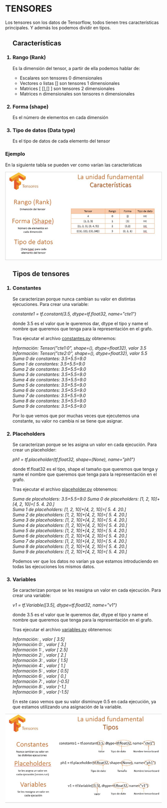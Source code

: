 <h1>TENSORES</h1>
<p>Los tensores son los datos de Tensorflow, todos tienen tres características principales. Y además los podemos dividir en tipos.</p>

<ol><h2>Características</h2>
<h3><li>Rango (Rank)</li></h3>
<p>Es la dimensión del tensor, a partir de ella podemos hablar de:
<ul>
	<li>Escalares son tensores 0 dimensionales </li>
	<li>Vectores o listas [] son tensores 1 dimensionales </li>
	<li>Matrices [ [],[] ] son tensores 2 dimensionales </li>
	<li>Matrices n dimensionales son tensores n dimensionales</li>
</ul></p>
<h3><li>Forma (shape)</li></h3>
<p>Es el número de elementos en cada dimensión</p>
<h3><li>Tipo de datos (Data type) </li></h3>
<p>Es el tipo de datos de cada elemento del tensor</p></ol>
<h3>Ejemplo</h3>
<p>En la siguiente tabla se pueden ver como varían las características</p>
<img src="https://github.com/Tensor4Dummies/1_tensores/blob/master/características.JPG">

<ol><h2>Tipos de tensores</h2>

<h3><li>Constantes</li></h3>
<p>Se caracterizan porque nunca cambian su valor en distintas ejecuciones. Para crear una variable:</p>
<p><i>constante1 = tf.constant(3.5, dtype=tf.float32, name="cte1")</i></p>
<p>donde 3.5 es el valor que le queremos dar, dtype el tipo y name el nombre que queremos que tenga para la representación en el grafo.</p>
<p>Tras ejecutar el archivo <a href="https://github.com/Tensor4Dummies/1_tensores/blob/master/constantes.py">constantes.py</a> obtenemos:</p>
<p><i>Información: Tensor("cte1:0", shape=(), dtype=float32), valor 3.5</br>
Información: Tensor("cte2:0", shape=(), dtype=float32), valor 5.5</br>
Suma 0 de constantes: 3.5+5.5=9.0</br>
Suma 1 de constantes: 3.5+5.5=9.0</br>
Suma 2 de constantes: 3.5+5.5=9.0</br>
Suma 3 de constantes: 3.5+5.5=9.0</br>
Suma 4 de constantes: 3.5+5.5=9.0</br>
Suma 5 de constantes: 3.5+5.5=9.0</br>
Suma 6 de constantes: 3.5+5.5=9.0</br>
Suma 7 de constantes: 3.5+5.5=9.0</br>
Suma 8 de constantes: 3.5+5.5=9.0</br>
Suma 9 de constantes: 3.5+5.5=9.0</i></p>
<p>Por lo que vemos que por muchas veces que ejecutemos una constante, su valor no cambia ni se tiene que asignar.</p>

<h3><li>Placeholders</li></h3>
<p>Se caracterizan porque se les asigna un valor en cada ejecución. Para crear un placeholder:</p>
<p><i>ph1 = tf.placeholder(tf.float32, shape=(None), name="ph1")</i></p>
<p>donde tf.float32 es el tipo, shape el tamaño que queremos que tenga y name el nombre que queremos que tenga para la representación en el grafo.</p>
<p>Tras ejecutar el archivo <a href="https://github.com/Tensor4Dummies/1_tensores/blob/master/placeholder.py">placeholder.py</a> obtenemos:</p>
<p><i>Suma de placeholders: 3.5+5.5=9.0
Suma 0 de placeholders: [1, 2, 10]+[4, 2, 10]=[  5.   4.  20.]</br>
Suma 1 de placeholders: [1, 2, 10]+[4, 2, 10]=[  5.   4.  20.]</br>
Suma 2 de placeholders: [1, 2, 10]+[4, 2, 10]=[  5.   4.  20.]</br>
Suma 3 de placeholders: [1, 2, 10]+[4, 2, 10]=[  5.   4.  20.]</br>
Suma 4 de placeholders: [1, 2, 10]+[4, 2, 10]=[  5.   4.  20.]</br>
Suma 5 de placeholders: [1, 2, 10]+[4, 2, 10]=[  5.   4.  20.]</br>
Suma 6 de placeholders: [1, 2, 10]+[4, 2, 10]=[  5.   4.  20.]</br>
Suma 7 de placeholders: [1, 2, 10]+[4, 2, 10]=[  5.   4.  20.]</br>
Suma 8 de placeholders: [1, 2, 10]+[4, 2, 10]=[  5.   4.  20.]</br>
Suma 9 de placeholders: [1, 2, 10]+[4, 2, 10]=[  5.   4.  20.]</i></p>
<p>Podemos ver que los datos no varían ya que estamos introduciendo en todas las ejecuciones los mismos datos.</p>

<h3><li>Variables</li></h3>
<p>Se caracterizan porque se les reasigna un valor en cada ejecución. Para crear una variable:</p>
<p><i>v1 = tf.Variable([3.5], dtype=tf.float32, name="v1")</i></p>
<p>donde 3.5 es el valor que le queremos dar, dtype el tipo y name el nombre que queremos que tenga para la representación en el grafo.<p>
<p>Tras ejecutar el archivo <a href="https://github.com/Tensor4Dummies/1_tensores/blob/master/variables.py">variables.py</a> obtenemos:</p>
<p><i>Información: <tf.Variable 'v1:0' shape=(1,) dtype=float32_ref>, valor [ 3.5]</br>
Información 0: <tf.Variable 'v1:0' shape=(1,) dtype=float32_ref>, valor [ 3.]</br>
Información 1: <tf.Variable 'v1:0' shape=(1,) dtype=float32_ref>, valor [ 2.5]</br>
Información 2: <tf.Variable 'v1:0' shape=(1,) dtype=float32_ref>, valor [ 2.]</br>
Información 3: <tf.Variable 'v1:0' shape=(1,) dtype=float32_ref>, valor [ 1.5]</br>
Información 4: <tf.Variable 'v1:0' shape=(1,) dtype=float32_ref>, valor [ 1.]</br>
Información 5: <tf.Variable 'v1:0' shape=(1,) dtype=float32_ref>, valor [ 0.5]</br>
Información 6: <tf.Variable 'v1:0' shape=(1,) dtype=float32_ref>, valor [ 0.]</br>
Información 7: <tf.Variable 'v1:0' shape=(1,) dtype=float32_ref>, valor [-0.5]</br>
Información 8: <tf.Variable 'v1:0' shape=(1,) dtype=float32_ref>, valor [-1.]</br>
Información 9: <tf.Variable 'v1:0' shape=(1,) dtype=float32_ref>, valor [-1.5]</i></p>
<p>En este caso vemos que su valor disminuye 0.5 en cada ejecución, ya que estamos utilizando una asignación de la variable.</p>
</ol>
<img src="https://github.com/Tensor4Dummies/1_tensores/blob/master/tipos.JPG">

